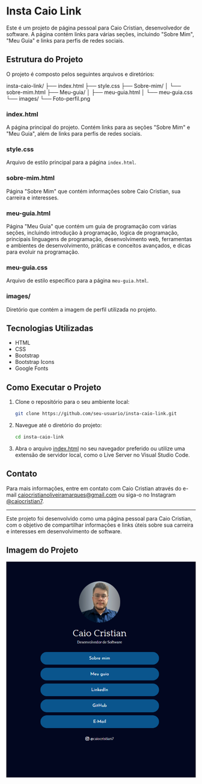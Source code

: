# Insta Caio Link

Este é um projeto de página pessoal para Caio Cristian, desenvolvedor de software. A página contém links para várias seções, incluindo "Sobre Mim", "Meu Guia" e links para perfis de redes sociais.

## Estrutura do Projeto

O projeto é composto pelos seguintes arquivos e diretórios:

insta-caio-link/ ├── index.html ├── style.css ├── Sobre-mim/ │ └── sobre-mim.html ├── Meu-guia/ │ ├── meu-guia.html │ └── meu-guia.css └── images/ └── Foto-perfil.png


### index.html

A página principal do projeto. Contém links para as seções "Sobre Mim" e "Meu Guia", além de links para perfis de redes sociais.

### style.css

Arquivo de estilo principal para a página `index.html`.

### sobre-mim.html

Página "Sobre Mim" que contém informações sobre Caio Cristian, sua carreira e interesses.

### meu-guia.html

Página "Meu Guia" que contém um guia de programação com várias seções, incluindo introdução à programação, lógica de programação, principais linguagens de programação, desenvolvimento web, ferramentas e ambientes de desenvolvimento, práticas e conceitos avançados, e dicas para evoluir na programação.

### meu-guia.css

Arquivo de estilo específico para a página `meu-guia.html`.

### images/

Diretório que contém a imagem de perfil utilizada no projeto.

## Tecnologias Utilizadas

- HTML
- CSS
- Bootstrap
- Bootstrap Icons
- Google Fonts

## Como Executar o Projeto

1. Clone o repositório para o seu ambiente local:
    ```bash
    git clone https://github.com/seu-usuario/insta-caio-link.git
    ```

2. Navegue até o diretório do projeto:
    ```bash
    cd insta-caio-link
    ```

3. Abra o arquivo [index.html](http://_vscodecontentref_/2) no seu navegador preferido ou utilize uma extensão de servidor local, como o Live Server no Visual Studio Code.

## Contato

Para mais informações, entre em contato com Caio Cristian através do e-mail [caiocristianoliveiramarques@gmail.com](mailto:caiocristianoliveiramarques@gmail.com) ou siga-o no Instagram [@caiocristian7](https://www.instagram.com/caiocristian7/).

---

Este projeto foi desenvolvido como uma página pessoal para Caio Cristian, com o objetivo de compartilhar informações e links úteis sobre sua carreira e interesses em desenvolvimento de software.

## Imagem do Projeto

![Imagem do Projeto](./images/Projeto.png)